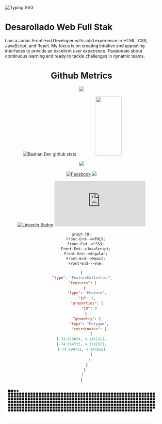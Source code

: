  ![Typing SVG](https://readme-typing-svg.herokuapp.com/?color=6c757d&size=35&center=true&vCenter=true&width=1000&lines=¡Hi!+👋;I+am+Diego+😎;I'm+from+Colombia!;¡Welcome!)


 # Desarollado Web Full Stak

I am a Junior Front-End Developer with solid experience in HTML, CSS, JavaScript, and React. My focus is on creating intuitive and appealing interfaces to provide an excellent user experience. Passionate about continuous learning and ready to tackle challenges in dynamic teams.



 
<!--------------------------------------------------------------------------------------------------------------------------------------------------------->

<h1 align="center">Github Metrics </h1><p align="center">
<img width="725em" src="https://github-profile-summary-cards.vercel.app/api/cards/profile-details?username=Diegocelsia&theme=github_dark"/>


<!--------------------------------------------------------------------------------------------------------------------------------------------------------->


<div align="center">  
  <img width="49%" height="195px" src="https://github-readme-stats.vercel.app/api?username=Diegocelsia&show_icons=true&count_private=true&hide_border=true&title_color=02D9F7FF&icon_color=02D9F7FF&text_color=c9d1d9&bg_color=0d1117" alt="Bastian Dev github stats" /> 
  
  <img width="41%" height="195px" src="https://github-readme-stats.vercel.app/api/top-langs/?username=Diegocelsia&layout=compact&hide_border=true&title_color=02D9F7FF&text_color=02D9F7FF&bg_color=0d1117" />
</div> 

<!--------------------------------------------------------------------------------------------------------------------------------------------------------->

<p align="center">
 <img  src="https://github-readme-streak-stats.herokuapp.com?user=Diegocelsia&theme=tokyonight_duo&hide_border=true"
</p>

<!--------------------------------------------------------------------------------------------------------------------------------------------------------->

<div align="center">
<div align="center">
<a href="https://www.facebook.com/diegosuarez97/" target="_blank"><img alt="Facebook" src="https://img.shields.io/badge/facebook-%231DA1F2.svg?&style=for-the-badge&logo=facebook&logoColor=white"/></a>
<a href="https://portafolio-diego-suarez.netlify.app/" target="_blank"><img src="https://img.shields.io/badge/Porfolio-%231DA1F2.svg?&style=for-the-badge&logo=netlify&logoColor=white" ></a>

[![Linkedin Badge](https://img.shields.io/badge/linkedin-%230077B5.svg?&style=for-the-badge&logo=linkedin&logoColor=white)](https://www.linkedin.com/in/diego-suarez-tafur-a04465170/)
[![Mail Badge](https://img.shields.io/badge/email-c14438?style=for-the-badge&logo=Gmail&logoColor=white&link=mailto:👽@gmail.com)](suarezdiego297@gmail.com)
</div>

<!--------------------------------------------------------------------------------------------------------------------------------------------------------->

```mermaid
graph TD;
    Front-End-->HTML5;
    Front-End-->CSS3;
    Front-End-->JavaScript;
    Front-End-->Angular;
    Front-End-->React;
    Front-End-->Vue;
```
<!--------------------------------------------------------------------------------------------------------------------------------------------------------->

 ```geojson
{
  "type": "FeatureCollection",
  "features": [
    {
      "type": "Feature",
      "id": 1,
      "properties": {
        "ID": 0
      },
      "geometry": {
        "type": "Polygon",
        "coordinates": [
          [
[-74.879654, 4.146141],
[-74.864733, 4.158297],
[-74.899711, 4.144662]
          ]
        ]
      }
    }
  ]
}
 ```
<!--------------------------------------------------------------------------------------------------------------------------------------------------------->

![](https://github.com/Platane/snk/raw/output/github-contribution-grid-snake.svg)








